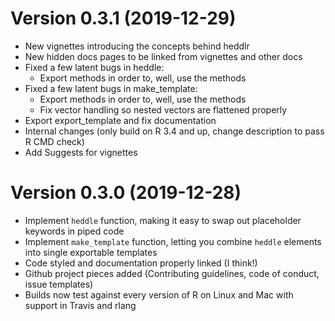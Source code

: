 # Version 0.3.1 (2019-12-29)

* New vignettes introducing the concepts behind heddlr
* New hidden docs pages to be linked from vignettes and other docs
* Fixed a few latent bugs in heddle:
    * Export methods in order to, well, use the methods
* Fixed a few latent bugs in make_template:
    * Export methods in order to, well, use the methods
    * Fix vector handling so nested vectors are flattened properly
* Export export_template and fix documentation
* Internal changes (only build on R 3.4 and up, change description to pass
  R CMD check)
* Add Suggests for vignettes



# Version 0.3.0 (2019-12-28)

* Implement `heddle` function, making it easy to swap out placeholder keywords
  in piped code
* Implement `make_template` function, letting you combine `heddle` elements 
  into single exportable templates
* Code styled and documentation properly linked (I think!)
* Github project pieces added (Contributing guidelines, code of conduct, 
  issue templates)
* Builds now test against every version of R on Linux and Mac with support in
  Travis and rlang 
